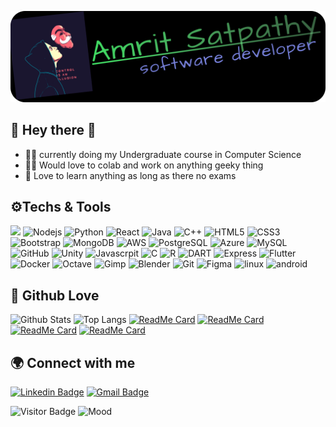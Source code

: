 ![](https://github.com/AmritSatpathy/AmritSatpathy/blob/master/pic.svg)
## 👋 Hey there 🤘


- 👨‍🎓 currently doing my Undergraduate course in Computer Science
- 👨‍💻 Would love to colab and work on anything geeky thing
- 📖 Love to learn anything as long as there no exams 

## ⚙️Techs & Tools
![](https://img.shields.io/badge/c%20sharp-%23000000.svg?&style=for-the-badge&logo=c%20sharp) ![Nodejs](https://img.shields.io/badge/node.js%20-%23000000.svg?&style=for-the-badge&logo=node.js&) ![Python](https://img.shields.io/badge/python-%23000000.svg?&style=for-the-badge&logo=python&logoColor=yellow) ![React](https://img.shields.io/badge/react%20-%23000000.svg?&style=for-the-badge&logo=react&logoColor=%2361DAFB) ![Java](https://img.shields.io/badge/java-%23000000.svg?&style=for-the-badge&logo=java&logoColor=red) ![C++](https://img.shields.io/badge/c++%20-%23000000.svg?&style=for-the-badge&logo=c%2B%2B&logoColor=blue) ![HTML5](https://img.shields.io/badge/html5%20-%23000000.svg?&style=for-the-badge&logo=html5&logoColor=red) ![CSS3](	https://img.shields.io/badge/css-%23000000.svg?&style=for-the-badge&logo=css3&logoColor=yellow) 
![Bootstrap](https://img.shields.io/badge/bootstrap%20-%23000000.svg?&style=for-the-badge&logo=bootstrap&logoColor=violet) ![MongoDB](https://img.shields.io/badge/MongoDB-%23000000.svg?&style=for-the-badge&logo=mongodb&logoColor=darkgreen) ![AWS](https://img.shields.io/badge/Amazon%20AWS-%23000000?logo=amazon-aws&logoColor=yellow&style=for-the-badge) ![PostgreSQL](https://img.shields.io/badge/postgres-%23000000.svg?&style=for-the-badge&logo=postgresql&logoColor=darkblue) ![Azure](https://img.shields.io/badge/Microsoft%20Azure-%23000000?logo=microsoft-azure&logoColor=lightblue&style=for-the-badge) ![MySQL](https://img.shields.io/badge/mysql-%23000000.svg?&style=for-the-badge&logo=mysql&logoColor=darkblue) ![GitHub](https://img.shields.io/badge/github-%23100000.svg?&style=for-the-badge&logo=github&logoColor=white) ![Unity](https://img.shields.io/badge/unity%20-%23100000.svg?&style=for-the-badge&logo=unity&logoColor=white) ![Javascrpit](https://img.shields.io/badge/javascript-%23000000.svg?&style=for-the-badge&logo=javascript&logoColor=yellow) ![C](https://img.shields.io/badge/c%20-%23000000.svg?&style=for-the-badge&logo=c) ![R](https://img.shields.io/badge/r-%23000000.svg?&style=for-the-badge&logo=r&logoColor=blue) ![DART](https://img.shields.io/badge/dart-%23000000.svg?&style=for-the-badge&logo=dart&logoColor=blue) ![Express](https://img.shields.io/badge/express.js%20-%23000000.svg?&style=for-the-badge) ![Flutter](https://img.shields.io/badge/Flutter%20-%23000000.svg?&style=for-the-badge&logo=Flutter&logoColor=blue) ![Docker](https://img.shields.io/badge/docker-%23000000.svg?&style=for-the-badge&logo=docker) ![Octave](https://img.shields.io/badge/Octave-%23000000.svg?&style=for-the-badge&logo=octave) ![Gimp](https://img.shields.io/badge/Gimp-%23000000.svg?&style=for-the-badge&logo=gimp) ![Blender](https://img.shields.io/badge/Blender-%23000000.svg?&style=for-the-badge&logo=blender) ![Git](https://img.shields.io/badge/Git-%23000000.svg?&style=for-the-badge&logo=git) ![Figma](https://img.shields.io/badge/Figma-%23000000.svg?&style=for-the-badge&logo=figma) ![linux](https://img.shields.io/badge/linux-%23000000.svg?&style=for-the-badge&logo=linux&logoColor=White) ![android](https://img.shields.io/badge/android-%23000000.svg?&style=for-the-badge&logo=android&logoColor=White)

## 🔎 Github Love

![Github Stats](https://github-readme-stats.vercel.app/api?username=AmritSatpathy&count_private=true&show_icons=true&theme=vue-dark&include_all_commits=true) ![Top Langs](https://github-readme-stats.vercel.app/api/top-langs/?username=AmritSatpathy&langs_count=10&hide=HTML&theme=vue-dark&layout=compact)
[![ReadMe Card](https://github-readme-stats.vercel.app/api/pin/?username=AmritSatpathy&repo=AutoEmailReply)](https://github.com/AmritSatpathy/AutoEmailReply) [![ReadMe Card](https://github-readme-stats.vercel.app/api/pin/?username=AmritSatpathy&repo=toxicCommentsclassification)](https://github.com/AmritSatpathy/toxicCommentsclassification)
[![ReadMe Card](https://github-readme-stats.vercel.app/api/pin/?username=AmritSatpathy&repo=googleauth_with_node)](https://github.com/AmritSatpathy/googleauth_with_node) [![ReadMe Card](https://github-readme-stats.vercel.app/api/pin/?username=AmritSatpathy&repo=AutoWallpaperChangerWithUnsplash)](https://github.com/AmritSatpathy/AutoWallpaperChangerWithUnsplash)

## 🌍 Connect with me 


[![Linkedin Badge](https://img.shields.io/badge/-AmritSatpathy-blue?style=flat-square&logo=Linkedin&logoColor=white&link=https://www.linkedin.com/in/AmritSatpathy/)](https://www.linkedin.com/in/AmritSatpathy/) [![Gmail Badge](https://img.shields.io/badge/-satpathy.amrit@gmail.com-c14438?style=flat-square&logo=Gmail&logoColor=white&link=mailto:satpathy.amrit@gmail.com)](mailto:satpathy.amrit@gmail.com) 




![Visitor Badge](https://visitor-badge.laobi.icu/badge?page_id=AmritSatpathy) ![Mood](https://img.shields.io/badge/-🏝️%20Mood:%20Happy-Blue)
